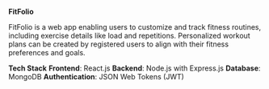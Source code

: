 **FitFolio**

FitFolio is a web app enabling users to customize and track fitness routines, including exercise details like load and repetitions. Personalized workout plans can be created by registered users to align with their fitness preferences and goals.

**Tech Stack**
**Frontend**: React.js
**Backend**: Node.js with Express.js
**Database**: MongoDB
**Authentication**: JSON Web Tokens (JWT)

